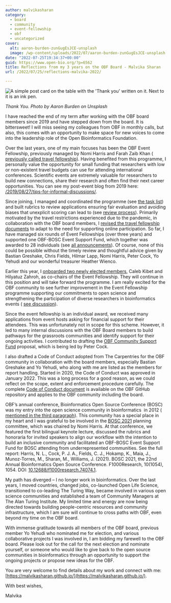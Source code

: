 ```yaml
---
author: malvikasharan
category:
  - board
  - community
  - event-fellowship
  - obf
  - uncategorized
cover:
  alt: aaron-burden-zunGugEsJCE-unsplash
  image: /wp-content/uploads/2022/07/aaron-burden-zunGugEsJCE-unsplash.jpg
date: "2022-07-25T19:34:37+00:00"
guid: https://www.open-bio.org/?p=6562
title: Reflections from my 3 years on the OBF Board - Malvika Sharan
url: /2022/07/25/reflections-malvika-2022/

---
```

![A simple post card on the table with the 'Thank you' written on it. Next to it is an ink pen.](/wp-content/uploads/2022/07/aaron-burden-zunGugEsJCE-unsplash.jpg)

_Thank You. Photo by Aaron Burden on Unsplash_

I have reached the end of my term after working with the OBF board members since 2019 and have stepped down from the board. It is bittersweet! I will miss seeing my colleagues from OBF in monthly calls, but also, this comes with an opportunity to make space for new voices to come into the leadership role of the Open Bioinformatics Foundation.

Over the last years, one of my main focuses has been the OBF Event Fellowship, previously managed by Nomi Harris and Farah Zaib Khan ( [previously called travel fellowship](/2020/08/22/obf-event-fellowship-round-2-2020/)). Having benefited from this programme, I personally value the opportunity for small funding that researchers with low or non-existent travel budgets can use for attending international conferences. Scientific events are extremely valuable for researchers to build new connections, share their research and often find their next career opportunities. You can see my post-event blog from 2019 here: [/2019/08/27/tips-for-informal-discussions/](/2019/08/27/tips-for-informal-discussions/).

Since joining, I managed and coordinated the programme (see [the task list](https://github.com/OBF/obf-docs/issues/95)) and built rubrics to review applications ensuring fair evaluation and avoiding biases that unexplicit scoring can lead to (see [review process](https://github.com/OBF/obf-docs/blob/master/Travel_fellowships.md#review-process)). Primarily motivated by the travel restrictions experienced due to the pandemic, in collaboration with the OBF board members, I [revised the travel fellowship documents](https://github.com/OBF/obf-docs/pull/79) to adapt to the need for supporting online participation. So far, I have managed six rounds of Event Fellowships (over three years) and supported one OBF-BOSC Event Support Fund, which together was awarded to 28 individuals (see [all announcements](/2020/08/22/obf-event-fellowship-round-2-2020/)). Of course, none of this could be possible without the timely review and thoughtful advice given by Bastian Greshake, Chris Fields, Hilmar Lapp, Nomi Harris, Peter Cock, Yo Yehudi and our wonderful treasurer Heather Wienco.

Earlier this year, I [onboarded two newly elected members](/2022/02/07/obf-event-fellowship-update/), Caleb Kibet and Hilyatuz Zahroh, as co-chairs of the Event Fellowship. They will continue in this position and will take forward the programme. I am really excited for the OBF community to see further improvement in the Event Fellowship programme supporting our commitments to open science and strengthening the participation of diverse researchers in bioinformatics events ( [see discussion](https://github.com/OBF/obf-docs/pull/94)).

Since the event fellowship is an individual award, we received many applications from event hosts asking for financial support for their attendees. This was unfortunately not in scope for this scheme. However, it led to many internal discussions with the OBF Board members to build pathways for the grassroots communities and identify support for their ongoing activities. I contributed to drafting the [OBF Community Support Fund](/2021/05/11/obf-community-support-sponsorship/) proposal, which is being led by Peter Cock.

I also drafted a Code of Conduct adopted from The Carpentries for the OBF community in collaboration with the board members, especially Bastian Greshake and Yo Yehudi, who along with me are listed as the members for report handling. Started in 2020, the Code of Conduct was approved in January 2022. This was a long process for a good reason, as we could reflect on the scope, extent and enforcement procedure carefully. The complete [Code of Conduct document](https://github.com/OBF/obf-docs/tree/master/code-of-conduct) is available on the OBF GitHub repository and applies to the OBF community including the board.

OBF’s annual conference, Bioinformatics Open Source Conference (BOSC) was my entry into the open science community in bioinformatics  in 2012 ( [mentioned in the third paragraph](/2019/08/27/tips-for-informal-discussions/)). This community has a special place in my heart and I was grateful to be involved in the [BOSC 2021](/events/bosc-2021/) planning committee, which was chaired by Nomi Harris. At that conference, we featured the first bilingual keynote lecture, discussed the rubrics and honoraria for invited speakers to align our workflow with the intention to build an inclusive community and facilitated an OBF-BOSC Event Support Fund for BOSC attending from underrepresented communities. See the full report: Harris, N. L., Cock, P. J. A., Fields, C. J., Hokamp, K., Maia, J., Munoz-Torres, M., Sharan, M., Williams, J. (2021). BOSC 2021, the 22nd Annual Bioinformatics Open Source Conference. F1000Research, 10(1054), 1054. DOI: [10.12688/f1000research.74074.1](https://f1000research.com/articles/10-1054).

My path has diverged – I no longer work in bioinformatics. Over the last years, I moved countries, changed jobs, co-launched Open Life Science, transitioned to co-leading The Turing Way, became involved in various open science communities and established a team of Community Managers at The Alan Turing Institute. My limited time and energy are now being directed towards building people-centric resources and community infrastructure, which I am sure will continue to cross paths with OBF, even beyond my time on the OBF board.

With immense gratitude towards all members of the OBF board, previous member Yo Yehudi who nominated me for election, and various collaborative projects I was involved in, I am bidding my farewell to the OBF board. Please look out for the call for the next election and nominate yourself, or someone who would like to give back to the open source communities in bioinformatics through an opportunity to support the ongoing projects or propose new ideas for the OBF.

You are very welcome to find details about my work and connect with me: [https://malvikasharan.github.io/](https://malvikasharan.github.io/).

With best wishes,

Malvika
